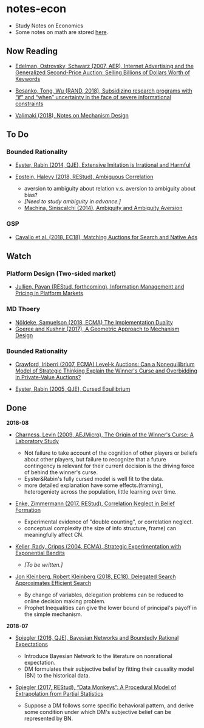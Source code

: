 # notes-econ

- Study Notes on Economics
- Some notes on math are stored [here](./notes-math).



## Now Reading

- [Edelman, Ostrovsky, Schwarz (2007, AER), Internet Advertising and the Generalized Second-Price Auction: Selling Billions of Dollars Worth of Keywords](https://www.aeaweb.org/articles?id=10.1257/aer.97.1.242)

- [Besanko, Tong, Wu (RAND, 2018), Subsidizing research programs with “if” and “when” uncertainty in the face of severe informational constraints](https://onlinelibrary.wiley.com/doi/abs/10.1111/1756-2171.12227)

- [Valimaki (2018), Notes on Mechanism Design](notes/Valimaki_MD/valimaki_md.pdf)



## To Do
### Bounded Rationality
- [Eyster, Rabin (2014, QJE), Extensive Imitation is Irrational and Harmful](https://academic.oup.com/qje/article/129/4/1861/1853662)

- [Epstein, Halevy (2018, REStud), Ambiguous Correlation](https://academic.oup.com/restud/advance-article/doi/10.1093/restud/rdy008/4829922)
  - aversion to ambiguity about relation v.s. aversion to ambiguity about bias?
  - *[Need to study ambiguity in advance.]*
  - [Machina, Siniscalchi (2014), Ambiguity and Ambiguity Aversion](https://www.sciencedirect.com/science/article/pii/B9780444536853000131)


### GSP
- [Cavallo et al. (2018, EC18), Matching Auctions for Search and Native Ads](https://dl.acm.org/citation.cfm?id=3219191)



## Watch
### Platform Design (Two-sided market)
- [Jullien, Pavan (REStud, forthcoming), Information Management and Pricing in Platform Markets](https://academic.oup.com/restud/advance-article-abstract/doi/10.1093/restud/rdy040/5062616?redirectedFrom=fulltext)

### MD Thoery
- [Nöldeke, Samuelson (2018, ECMA) The Implementation Duality](https://www.econometricsociety.org/publications/econometrica/2018/07/01/implementation-duality)
- [Goeree and Kushnir (2017), A Geometric Approach to Mechanism Design](https://papers.ssrn.com/sol3/Delivery.cfm?abstractid=1974922)


### Bounded Rationality
- [Crawford, Iriberri (2007, ECMA) Level‐k Auctions: Can a Nonequilibrium Model of Strategic Thinking Explain the Winner's Curse and Overbidding in Private‐Value Auctions?](https://onlinelibrary.wiley.com/doi/abs/10.1111/j.1468-0262.2007.00810.x)

- [Eyster, Rabin (2005, QJE), Cursed Equilibrium](https://onlinelibrary.wiley.com/doi/abs/10.1111/j.1468-0262.2005.00631.x)



## Done

**2018-08**
- [Charness, Levin (2009, AEJMicro), The Origin of the Winner's Curse: A Laboratory Study](https://www.aeaweb.org/articles?id=10.1257/mic.1.1.207)
  - Not failure to take account of the cognition of other players or beliefs about other players, but failure to recognize that a future contingency is relevant for their current decision is the driving force of behind the winner's curse.
  - Eyster&Rabin's fully cursed model is well fit to the data.
  - more detailed explanation have some effects.(framing), heterogeniety across the population, little learning over time.

- [Enke, Zimmermann (2017, REStud), Correlation Neglect in Belief Formation](https://academic.oup.com/restud/advance-article-abstract/doi/10.1093/restud/rdx081/4772809)
  - Experimental evidence of "double counting", or correlation neglect.
  - conceptual complexity (the size of info structure, frame) can meaningfully affect CN.

- [Keller, Rady, Cripps (2004, ECMA), Strategic Experimentation with Exponential Bandits](https://onlinelibrary.wiley.com/doi/pdf/10.1111/j.1468-0262.2005.00564.x)

  - *[To be written.]*

- [Jon Kleinberg, Robert Kleinberg (2018, EC18), Delegated Search Approximates Efficient Search](https://dl.acm.org/citation.cfm?id=3219205)
  - By change of variables, delegation problems can be reduced to online decision making problem.
  - Prophet Inequalities can give the lower bound of principal's payoff in the simple mechanism.

**2018-07**
- [Spiegler (2016, QJE), Bayesian Networks and Boundedly Rational Expectations](https://academic.oup.com/qje/article-abstract/131/3/1243/2461139?redirectedFrom=PDF)
  - Introduce Bayesian Network to the literature on nonrational expectation.
  - DM formulates their subjective belief by fitting their causality model (BN) to the historical data.

- [Spiegler (2017, REStud), “Data Monkeys”: A Procedural Model of Extrapolation from Partial Statistics](https://academic.oup.com/restud/article-abstract/84/4/1818/2929388)
  - Suppose a DM follows some specific behavioral pattern, and derive some condition under which DM's subjective belief can be represented by BN.


